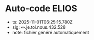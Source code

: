 # Auto-code ELIOS
- ts: 2025-11-01T06:25:15.780Z
- sig: ∞.je.toi.nous.432.528
- note: fichier généré automatiquement